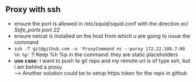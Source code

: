 ## Proxy with ssh  
* ensure the port is allowed in /etc/squid/squid.conf with the directive *acl Safe_ports port 22*
* ensure netcat is installed on the host from which u are going to issue the command  
* `ssh -T git@github.com -o 'ProxyCommand nc --porxy 172.22.108.7:80 %h %p'`
   !! Keep %h %p in the command: they are static placeholders
* **use case**: I want to push to git repo and my remote url is of type ssh, but i am behind a proxy.  
          --> Another solution could be to setup https token for the repo in github  
